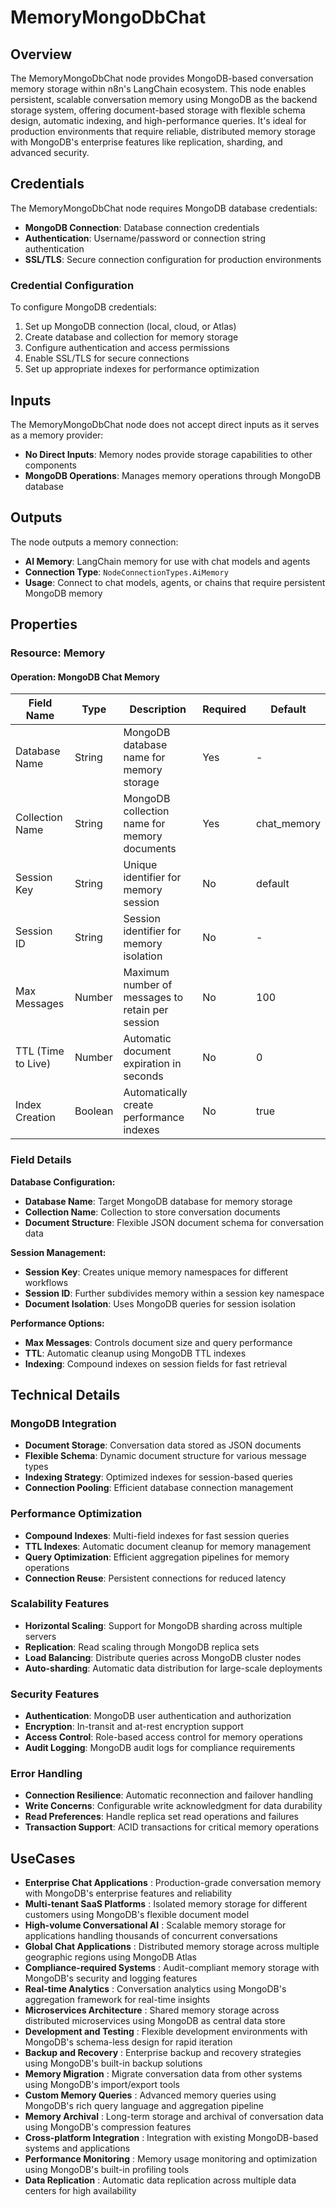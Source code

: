 # MemoryMongoDbChat

## Overview

The MemoryMongoDbChat node provides MongoDB-based conversation memory storage within n8n's LangChain ecosystem. This node enables persistent, scalable conversation memory using MongoDB as the backend storage system, offering document-based storage with flexible schema design, automatic indexing, and high-performance queries. It's ideal for production environments that require reliable, distributed memory storage with MongoDB's enterprise features like replication, sharding, and advanced security.

## Credentials

The MemoryMongoDbChat node requires MongoDB database credentials:

- **MongoDB Connection**: Database connection credentials
- **Authentication**: Username/password or connection string authentication
- **SSL/TLS**: Secure connection configuration for production environments

### Credential Configuration
To configure MongoDB credentials:
1. Set up MongoDB connection (local, cloud, or Atlas)
2. Create database and collection for memory storage
3. Configure authentication and access permissions
4. Enable SSL/TLS for secure connections
5. Set up appropriate indexes for performance optimization

## Inputs

The MemoryMongoDbChat node does not accept direct inputs as it serves as a memory provider:

- **No Direct Inputs**: Memory nodes provide storage capabilities to other components
- **MongoDB Operations**: Manages memory operations through MongoDB database

## Outputs

The node outputs a memory connection:

- **AI Memory**: LangChain memory for use with chat models and agents
- **Connection Type**: `NodeConnectionTypes.AiMemory`
- **Usage**: Connect to chat models, agents, or chains that require persistent MongoDB memory

## Properties

### Resource: Memory

#### Operation: MongoDB Chat Memory

| Field Name | Type | Description | Required | Default |
|---|---|---|---|---|
| Database Name | String | MongoDB database name for memory storage | Yes | - |
| Collection Name | String | MongoDB collection name for memory documents | Yes | chat_memory |
| Session Key | String | Unique identifier for memory session | No | default |
| Session ID | String | Session identifier for memory isolation | No | - |
| Max Messages | Number | Maximum number of messages to retain per session | No | 100 |
| TTL (Time to Live) | Number | Automatic document expiration in seconds | No | 0 |
| Index Creation | Boolean | Automatically create performance indexes | No | true |

### Field Details

**Database Configuration:**
- **Database Name**: Target MongoDB database for memory storage
- **Collection Name**: Collection to store conversation documents
- **Document Structure**: Flexible JSON document schema for conversation data

**Session Management:**
- **Session Key**: Creates unique memory namespaces for different workflows
- **Session ID**: Further subdivides memory within a session key namespace
- **Document Isolation**: Uses MongoDB queries for session isolation

**Performance Options:**
- **Max Messages**: Controls document size and query performance
- **TTL**: Automatic cleanup using MongoDB TTL indexes
- **Indexing**: Compound indexes on session fields for fast retrieval

## Technical Details

### MongoDB Integration
- **Document Storage**: Conversation data stored as JSON documents
- **Flexible Schema**: Dynamic document structure for various message types
- **Indexing Strategy**: Optimized indexes for session-based queries
- **Connection Pooling**: Efficient database connection management

### Performance Optimization
- **Compound Indexes**: Multi-field indexes for fast session queries
- **TTL Indexes**: Automatic document cleanup for memory management
- **Query Optimization**: Efficient aggregation pipelines for memory operations
- **Connection Reuse**: Persistent connections for reduced latency

### Scalability Features
- **Horizontal Scaling**: Support for MongoDB sharding across multiple servers
- **Replication**: Read scaling through MongoDB replica sets
- **Load Balancing**: Distribute queries across MongoDB cluster nodes
- **Auto-sharding**: Automatic data distribution for large-scale deployments

### Security Features
- **Authentication**: MongoDB user authentication and authorization
- **Encryption**: In-transit and at-rest encryption support
- **Access Control**: Role-based access control for memory operations
- **Audit Logging**: MongoDB audit logs for compliance requirements

### Error Handling
- **Connection Resilience**: Automatic reconnection and failover handling
- **Write Concerns**: Configurable write acknowledgment for data durability
- **Read Preferences**: Handle replica set read operations and failures
- **Transaction Support**: ACID transactions for critical memory operations

## UseCases

- **Enterprise Chat Applications** : Production-grade conversation memory with MongoDB's enterprise features and reliability
- **Multi-tenant SaaS Platforms** : Isolated memory storage for different customers using MongoDB's flexible document model
- **High-volume Conversational AI** : Scalable memory storage for applications handling thousands of concurrent conversations
- **Global Chat Applications** : Distributed memory storage across multiple geographic regions using MongoDB Atlas
- **Compliance-required Systems** : Audit-compliant memory storage with MongoDB's security and logging features
- **Real-time Analytics** : Conversation analytics using MongoDB's aggregation framework for real-time insights
- **Microservices Architecture** : Shared memory storage across distributed microservices using MongoDB as central data store
- **Development and Testing** : Flexible development environments with MongoDB's schema-less design for rapid iteration
- **Backup and Recovery** : Enterprise backup and recovery strategies using MongoDB's built-in backup solutions
- **Memory Migration** : Migrate conversation data from other systems using MongoDB's import/export tools
- **Custom Memory Queries** : Advanced memory queries using MongoDB's rich query language and aggregation pipeline
- **Memory Archival** : Long-term storage and archival of conversation data using MongoDB's compression features
- **Cross-platform Integration** : Integration with existing MongoDB-based systems and applications
- **Performance Monitoring** : Memory usage monitoring and optimization using MongoDB's built-in profiling tools
- **Data Replication** : Automatic data replication across multiple data centers for high availability 